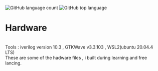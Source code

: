 ![GitHub language count](https://img.shields.io/github/languages/count/Raghav-Bell/Hardware)
![GitHub top language](https://img.shields.io/github/languages/top/Raghav-Bell/Hardware?color=orange)

# Hardware
</br>Tools : iverilog version 10.3 , GTKWave v3.3.103 , WSL2(ubuntu 20.04.4 LTS)
<br/>These are some of the hadware files , i built during learning and free lancing.
